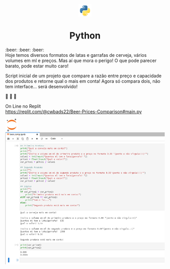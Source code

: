<div align="center">
<img src="https://github.com/devicons/devicon/blob/master/icons/python/python-original.svg" title="Python" alt="Python" width="40" height="40"/><h1>Python</h1>
</div>
:beer: :beer: :beer:
<br>
Hoje temos diversos formatos de latas e garrafas de cerveja, vários volumes em ml e preços. Mas aí que mora o perigo!
O que pode parecer barato, pode estar muito caro!

Script inicial de um projeto que compare a razão entre preço e capacidade dos produtos e retorne qual o mais em conta!
Agora só compara dois, não tem interface... será desenvolvido!

:beer: :beer: :beer:

On Line no Replit <br>
https://replit.com/@cwbads22/Beer-Prices-Comparison#main.py
<br>
<div>
<img src="https://github.com/devicons/devicon/blob/master/icons/jupyter/jupyter-original.svg" title="Jupyter" alt="Jupyter" width="40" height="40"/>
<img src="https://github.com/cwbads22/beerpricescomp/blob/main/birra.png">
</div>
